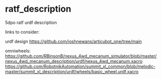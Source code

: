 # ratf_description
5dpo ratf urdf description


links to consider:

urdf design
https://github.com/joshnewans/articubot_one/tree/main

omniwheels:
https://github.com/RBinsonB/nexus_4wd_mecanum_simulator/blob/master/nexus_4wd_mecanum_description/urdf/nexus_4wd_mecanum.xacro
https://github.com/RobotnikAutomation/summit_xl_common/blob/melodic-master/summit_xl_description/urdf/wheels/basic_wheel.urdf.xacro
